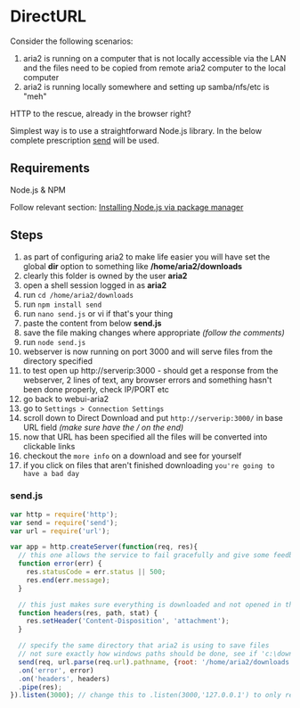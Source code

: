 DirectURL
=========
Consider the following scenarios:

1. aria2 is running on a computer that is not locally accessible via the LAN and the files need to be copied from remote aria2 computer to the local computer
2. aria2 is running locally somewhere and setting up samba/nfs/etc is "meh"

HTTP to the rescue, already in the browser right?

Simplest way is to use a straightforward Node.js library. In the below complete prescription [send](https://github.com/pillarjs/send) will be used.

Requirements
------------
Node.js & NPM

Follow relevant section: [Installing Node.js via package manager](https://github.com/joyent/node/wiki/Installing-Node.js-via-package-manager)

Steps
-----
1. as part of configuring aria2 to make life easier you will have set the global **dir** option to something like **/home/aria2/downloads**
2. clearly this folder is owned by the user **aria2** 
3. open a shell session logged in as **aria2**
4. run ```cd /home/aria2/downloads```
5. run ```npm install send```
6. run ```nano send.js``` or vi if that's your thing
7. paste the content from below **send.js**
8. save the file making changes where appropriate _(follow the comments)_
9. run ```node send.js```
10. webserver is now running on port 3000 and will serve files from the directory specified
11. to test open up http://serverip:3000 - should get a response from the webserver, 2 lines of text, any browser errors and something hasn't been done properly, check IP/PORT etc
12. go back to webui-aria2
13. go to ```Settings > Connection Settings```
14. scroll down to Direct Download and put ```http://serverip:3000/``` in base URL field _(make sure have the / on the end)_
15. now that URL has been specified all the files will be converted into clickable links
16. checkout the ```more info``` on a download and see for yourself
17. if you click on files that aren't finished downloading ```you're going to have a bad day```

### send.js

```js
var http = require('http');
var send = require('send');
var url = require('url');

var app = http.createServer(function(req, res){
  // this one allows the service to fail gracefully and give some feedback
  function error(err) {
    res.statusCode = err.status || 500;
    res.end(err.message);
  }

  // this just makes sure everything is downloaded and not opened in the browser
  function headers(res, path, stat) {
    res.setHeader('Content-Disposition', 'attachment');
  }

  // specify the same directory that aria2 is using to save files
  // not sure exactly how windows paths should be done, see if 'c:\downloads' works..
  send(req, url.parse(req.url).pathname, {root: '/home/aria2/downloads'})
  .on('error', error)
  .on('headers', headers)
  .pipe(res);
}).listen(3000); // change this to .listen(3000,'127.0.0.1') to only respond to localhost requests then access via SSH tunnel or put stunnel in front of it etc
```